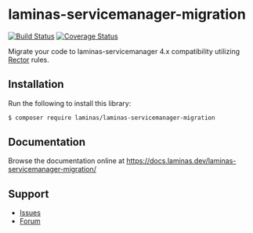 # laminas-servicemanager-migration

[![Build Status](https://travis-ci.com/laminas/laminas-servicemanager-migration.svg?branch=master)](https://travis-ci.com/laminas/laminas-servicemanager-migration)
[![Coverage Status](https://coveralls.io/repos/github/laminas/laminas-servicemanager-migration/badge.svg?branch=master)](https://coveralls.io/github/laminas/laminas-servicemanager-migration?branch=master)

Migrate your code to laminas-servicemanager 4.x compatibility utilizing [Rector](https://github.com/rectorphp/rector) rules.

## Installation

Run the following to install this library:

```bash
$ composer require laminas/laminas-servicemanager-migration
```

## Documentation

Browse the documentation online at https://docs.laminas.dev/laminas-servicemanager-migration/

## Support

* [Issues](https://github.com/laminas/laminas-servicemanager-migration/issues/)
* [Forum](https://discourse.laminas.dev/)
